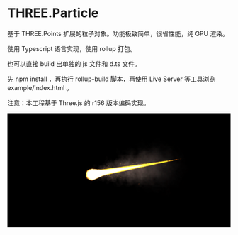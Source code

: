 # THREE.Particle
基于 THREE.Points 扩展的粒子对象。功能极致简单，很省性能，纯 GPU 渲染。

使用 Typescript 语言实现，使用 rollup 打包。

也可以直接 build 出单独的 js 文件和 d.ts 文件。

先 npm install ，再执行 rollup-build 脚本，再使用 Live Server 等工具浏览 example/index.html 。

注意：本工程基于 Three.js 的 r156 版本编码实现。


![Image text](./example/textures/illustation.png)
